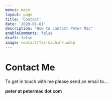 ```yaml
---
menus: main
layout: page
title: 'Contact'
date: '2020-01-01'
description: "How to contact Peter Mac"
enableComments: false
draft: false
image: contact/fax-machine.webp
---
```


# Contact Me

To get in touch with me please send an email to...

**peter at petermac dot com**